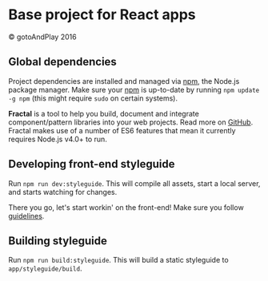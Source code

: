 # Base project for React apps

&copy; gotoAndPlay 2016

## Global dependencies
Project dependencies are installed and managed via [npm](https://npmjs.org/), the Node.js package manager. Make sure your [npm](https://npmjs.org/) is up-to-date by running `npm update -g npm` (this might require `sudo` on certain systems).

**Fractal** is a tool to help you build, document and integrate component/pattern libraries into your web projects. Read more on [GitHub](https://github.com/frctl/fractal). Fractal makes use of a number of ES6 features that mean it currently requires Node.js v4.0+ to run.

## Developing front-end styleguide
Run `npm run dev:styleguide`. This will compile all assets, start a local server, and starts watching for changes.

There you go, let's start workin' on the front-end! Make sure you follow [guidelines](https://bitbucket.org/gtap-dev/grunt-base-wordpress/wiki/HTML&CSS&JS%20guidelines%20by%20gotoAndPlay).

## Building styleguide
Run `npm run build:styleguide`. This will build a static styleguide to `app/styleguide/build`.
